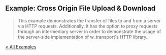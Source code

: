 Example: Cross Origin File Upload & Download
--------------------------------------------

> This example demonstrates the transfer of files to and from a server via HTTP requests. Additionally, it has the option
to proxy requests through an intermediary server in order to demonstrate the usage of the server-side implementation of
w_transport's HTTP library.


[< All Examples](../..)